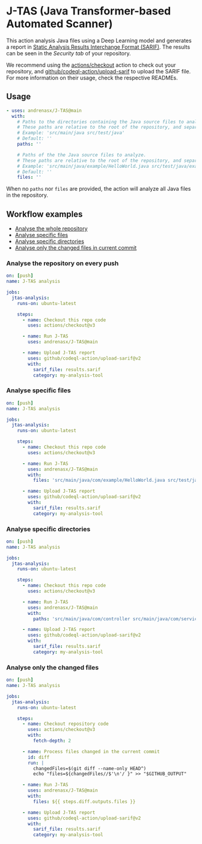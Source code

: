 # J-TAS (Java Transformer-based Automated Scanner)

This action analysis Java files using a Deep Learning model and generates a report in [Static Analysis Results Interchange Format (SARIF)](https://www.oasis-open.org/standard/sarif-v2-1-0/). The results can be seen in the *Security tab* of your repository.

We recommend using the [actions/checkout](https://github.com/marketplace/actions/checkout) action to check out your repository, and [github/codeql-action/upload-sarif](https://github.com/github/codeql-action/tree/main/upload-sarif) to upload the SARIF file. For more information on their usage, check the respective READMEs.

## Usage

<!-- start usage -->
```yaml
- uses: andrenasx/J-TAS@main
  with:
    # Paths to the directories containing the Java source files to analyze.
    # These paths are relative to the root of the repository, and separated by spaces when multiple paths are provided.
    # Example: 'src/main/java src/test/java'
    # Default: ''
    paths: ''

    # Paths of the the Java source files to analyze.
    # These paths are relative to the root of the repository, and separated by spaces when multiple paths are provided.
    # Example: 'src/main/java/example/HelloWorld.java src/test/java/example/HelloWorldTest.java'
    # Default: ''
    files: ''
```
<!-- end usage -->

When no `paths` nor `files` are provided, the action will analyze all Java files in the repository.

## Workflow examples

- [Analyse the whole repository](#Analyse-the-repository-on-every-push)
- [Analyse specific files](#Analyse-specific-files)
- [Analyse specific directories](#Analyse-specific-directories)
- [Analyse only the changed files in current commit](#Analyse-only-the-changed-files)

### Analyse the repository on every push

```yaml
on: [push]
name: J-TAS analysis

jobs:
  jtas-analysis:
    runs-on: ubuntu-latest

    steps:
      - name: Checkout this repo code
        uses: actions/checkout@v3

      - name: Run J-TAS
        uses: andrenasx/J-TAS@main

      - name: Upload J-TAS report
        uses: github/codeql-action/upload-sarif@v2
        with:
          sarif_file: results.sarif
          category: my-analysis-tool
```

### Analyse specific files

```yaml
on: [push]
name: J-TAS analysis

jobs:
  jtas-analysis:
    runs-on: ubuntu-latest

    steps:
      - name: Checkout this repo code
        uses: actions/checkout@v3

      - name: Run J-TAS
        uses: andrenasx/J-TAS@main
        with:
          files: 'src/main/java/com/example/HelloWorld.java src/test/java/com/example/HelloWorldTest.java'

      - name: Upload J-TAS report
        uses: github/codeql-action/upload-sarif@v2
        with:
          sarif_file: results.sarif
          category: my-analysis-tool
```

### Analyse specific directories

```yaml
on: [push]
name: J-TAS analysis

jobs:
  jtas-analysis:
    runs-on: ubuntu-latest

    steps:
      - name: Checkout this repo code
        uses: actions/checkout@v3

      - name: Run J-TAS
        uses: andrenasx/J-TAS@main
        with:
          paths: 'src/main/java/com/controller src/main/java/com/service'

      - name: Upload J-TAS report
        uses: github/codeql-action/upload-sarif@v2
        with:
          sarif_file: results.sarif
          category: my-analysis-tool
```

### Analyse only the changed files

```yaml
on: [push]
name: J-TAS analysis

jobs:
  jtas-analysis:
    runs-on: ubuntu-latest

    steps:
      - name: Checkout repository code
        uses: actions/checkout@v3
        with:
          fetch-depth: 2

      - name: Process files changed in the current commit
        id: diff
        run: |
          changedFiles=$(git diff --name-only HEAD^)
          echo "files=${changedFiles//$'\n'/ }" >> "$GITHUB_OUTPUT"

      - name: Run J-TAS
        uses: andrenasx/J-TAS@main
        with:
          files: ${{ steps.diff.outputs.files }}

      - name: Upload J-TAS report
        uses: github/codeql-action/upload-sarif@v2
        with:
          sarif_file: results.sarif
          category: my-analysis-tool
```

